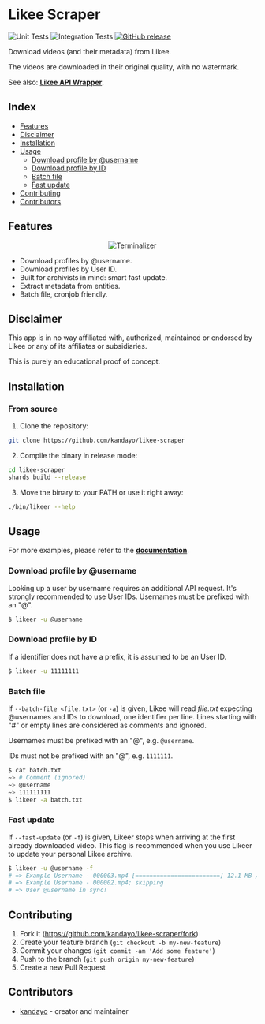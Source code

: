 # Likee Scraper

![Unit Tests](https://github.com/kandayo/likee-scraper/workflows/Unit%20Tests/badge.svg)
![Integration Tests](https://github.com/kandayo/likee-scraper/workflows/Integration%20Tests/badge.svg)
[![GitHub release](https://img.shields.io/github/release/kandayo/likee-scraper.svg?label=Release)](https://github.com/kandayo/likee-scraper/releases)

Download videos (and their metadata) from Likee.

The videos are downloaded in their original quality, with no watermark.

See also: [**Likee API Wrapper**](https://github.com/kandayo/likee.cr).

## Index

- [Features](#features)
- [Disclaimer](#disclaimer)
- [Installation](#installation)
- [Usage](#usage)
  - [Download profile by @username](#download-profile-by-username)
  - [Download profile by ID](#download-profile-by-id)
  - [Batch file](#batch-file)
  - [Fast update](#fast-update)
- [Contributing](#contributing)
- [Contributors](#contributors)

## Features

<p align="center">
  <img src="https://user-images.githubusercontent.com/43556511/108448057-ee8f7680-7258-11eb-90bd-7f253b3d0b4f.png" alt="Terminalizer">
</p>

- Download profiles by @username.
- Download profiles by User ID.
- Built for archivists in mind: smart fast update.
- Extract metadata from entities.
- Batch file, cronjob friendly.

## Disclaimer

This app is in no way affiliated with, authorized, maintained or endorsed by
Likee or any of its affiliates or subsidiaries.

This is purely an educational proof of concept.

## Installation

### From source

1. Clone the repository:

```bash
git clone https://github.com/kandayo/likee-scraper
```

2. Compile the binary in release mode:

```bash
cd likee-scraper
shards build --release
```

3. Move the binary to your PATH or use it right away:

```bash
./bin/likeer --help
```

## Usage

For more examples, please refer to the [**documentation**](https://absolab.xyz/likee-scraper).

### Download profile by @username

Looking up a user by username requires an additional API request. It's strongly
recommended to use User IDs. Usernames must be prefixed with an "@".

```bash
$ likeer -u @username
```

### Download profile by ID

If a identifier does not have a prefix, it is assumed to be an User ID.

```bash
$ likeer -u 11111111
```

### Batch file

If `--batch-file <file.txt>` (or `-a`) is given, Likee will read *file.txt*
expecting @usernames and IDs to download, one identifier per line.
Lines starting with "#" or empty lines are considered as comments and ignored.

Usernames must be prefixed with an "@", e.g. `@username`.

IDs must not be prefixed with an "@", e.g. `1111111`.

```bash
$ cat batch.txt
~> # Comment (ignored)
~> @username
~> 111111111
$ likeer -a batch.txt
```

### Fast update

If `--fast-update` (or `-f`) is given, Likeer stops when arriving at the
first already downloaded video. This flag is recommended when you use Likeer
to update your personal Likee archive.

```bash
$ likeer -u @username -f
# => Example Username - 000003.mp4 [========================] 12.1 MB / 12.1 MB
# => Example Username - 000002.mp4; skipping
# => User @username in sync!
```

## Contributing

1. Fork it (<https://github.com/kandayo/likee-scraper/fork>)
2. Create your feature branch (`git checkout -b my-new-feature`)
3. Commit your changes (`git commit -am 'Add some feature'`)
4. Push to the branch (`git push origin my-new-feature`)
5. Create a new Pull Request

## Contributors

- [kandayo](https://github.com/kandayo) - creator and maintainer
